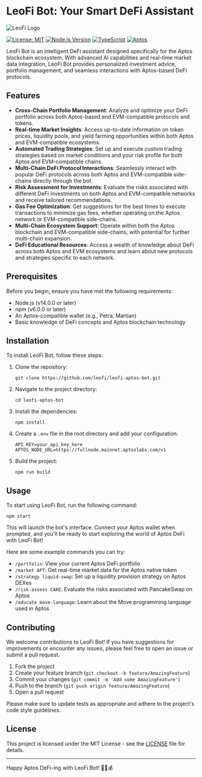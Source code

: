 # LeoFi Bot: Your Smart DeFi Assistant

![LeoFi Logo](https://hebbkx1anhila5yf.public.blob.vercel-storage.com/LeoFi_4x4-qV8iHK5K8IxONkFo4Fe4Hwu9AwMHf0.jpg)

[![License: MIT](https://img.shields.io/badge/License-MIT-yellow.svg)](https://opensource.org/licenses/MIT)
[![Node.js Version](https://img.shields.io/badge/node-%3E%3D14.0.0-brightgreen)](https://nodejs.org/)
[![TypeScript](https://img.shields.io/badge/TypeScript-4.5%2B-blue)](https://www.typescriptlang.org/)
[![Aptos](https://img.shields.io/badge/Aptos-Ready-blue)](https://aptoslabs.com/)

LeoFi Bot is an intelligent DeFi assistant designed specifically for the Aptos blockchain ecosystem. With advanced AI capabilities and real-time market data integration, LeoFi Bot provides personalized investment advice, portfolio management, and seamless interactions with Aptos-based DeFi protocols.

## Features

- **Cross-Chain Portfolio Management**: Analyze and optimize your DeFi portfolio across both Aptos-based and EVM-compatible protocols and tokens.
- **Real-time Market Insights**: Access up-to-date information on token prices, liquidity pools, and yield farming opportunities within both Aptos and EVM-compatible ecosystems.
- **Automated Trading Strategies**: Set up and execute custom trading strategies based on market conditions and your risk profile for both Aptos and EVM-compatible chains.
- **Multi-Chain DeFi Protocol Interactions**: Seamlessly interact with popular DeFi protocols across both Aptos and EVM-compatible side-chains directly through the bot.
- **Risk Assessment for Investments**: Evaluate the risks associated with different DeFi investments on both Aptos and EVM-compatible networks and receive tailored recommendations.
- **Gas Fee Optimization**: Get suggestions for the best times to execute transactions to minimize gas fees, whether operating on the Aptos network or EVM-compatible side-chains.
- **Multi-Chain Ecosystem Support**: Operate within both the Aptos blockchain and EVM-compatible side-chains, with potential for further multi-chain expansion.
- **DeFi Educational Resources**: Access a wealth of knowledge about DeFi across both Aptos and EVM ecosystems and learn about new protocols and strategies specific to each network.

## Prerequisites

Before you begin, ensure you have met the following requirements:

- Node.js (v14.0.0 or later)
- npm (v6.0.0 or later)
- An Aptos-compatible wallet (e.g., Petra, Martian)
- Basic knowledge of DeFi concepts and Aptos blockchain technology

## Installation

To install LeoFi Bot, follow these steps:

1. Clone the repository:
   ```
   git clone https://github.com/leofi/leofi-aptos-bot.git
   ```

2. Navigate to the project directory:
   ```
   cd leofi-aptos-bot
   ```

3. Install the dependencies:
   ```
   npm install
   ```

4. Create a `.env` file in the root directory and add your configuration:
   ```
   API_KEY=your_api_key_here
   APTOS_NODE_URL=https://fullnode.mainnet.aptoslabs.com/v1
   ```

5. Build the project:
   ```
   npm run build
   ```

## Usage

To start using LeoFi Bot, run the following command:

```
npm start
```

This will launch the bot's interface. Connect your Aptos wallet when prompted, and you'll be ready to start exploring the world of Aptos DeFi with LeoFi Bot!

Here are some example commands you can try:

- `/portfolio`: View your current Aptos DeFi portfolio
- `/market APT`: Get real-time market data for the Aptos native token
- `/strategy liquid-swap`: Set up a liquidity provision strategy on Aptos DEXes
- `/risk-assess CAKE`: Evaluate the risks associated with PancakeSwap on Aptos
- `/educate move-language`: Learn about the Move programming language used in Aptos

## Contributing

We welcome contributions to LeoFi Bot! If you have suggestions for improvements or encounter any issues, please feel free to open an issue or submit a pull request.

1. Fork the project
2. Create your feature branch (`git checkout -b feature/AmazingFeature`)
3. Commit your changes (`git commit -m 'Add some AmazingFeature'`)
4. Push to the branch (`git push origin feature/AmazingFeature`)
5. Open a pull request

Please make sure to update tests as appropriate and adhere to the project's code style guidelines.

## License

This project is licensed under the MIT License - see the [LICENSE](LICENSE) file for details.

---

Happy Aptos DeFi-ing with LeoFi Bot! 🚀🦁💰